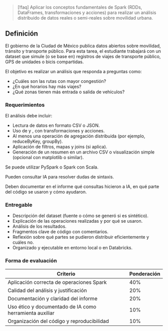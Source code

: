>[!faq] Aplicar los conceptos fundamentales de Spark (RDDs, DataFrames, transformaciones y acciones) para realizar un análisis distribuido de datos reales o semi-reales sobre movilidad urbana.

## Definición

El gobierno de la Ciudad de México publica datos abiertos sobre movilidad, tránsito y transporte público. Para esta tarea, el estudiante trabajará con un dataset que simule (o se base en) registros de viajes de transporte público, GPS de unidades o bicis compartidas.

El objetivo es realizar un análisis que responda a preguntas como:
- ¿Cuáles son las rutas con mayor congestión?
- ¿En qué horarios hay más viajes?
- ¿Qué zonas tienen más entrada o salida de vehículos?

### Requerimientos

El análisis debe incluir:
- Lectura de datos en formato CSV o JSON.
- Uso de y , con transformaciones y acciones.
- Al menos una operación de agregación distribuida (por ejemplo, reduceByKey, groupBy).
- Aplicación de filtros, mapas y joins (si aplica).
- Generación de un resumen en un archivo CSV o visualización simple (opcional con matplotlib o similar).

Se puede utilizar PySpark o Spark con Scala.

Pueden consultar IA para resolver dudas de sintaxis.

Deben documentar en el informe qué consultas hicieron a IA, en qué parte del código se usaron y cómo ayudaron.

### Entregable

- Descripción del dataset (fuente o cómo se generó si es sintético).
- Explicación de las operaciones realizadas y por qué se usaron.
- Análisis de los resultados.
- Fragmentos clave de código con comentarios.
- Reflexión sobre qué partes se pudieron distribuir eficientemente y cuáles no.
- Organizado y ejecutable en entorno local o en Databricks.

### Forma de evaluación

| Criterio | Ponderación |
| -------- | ----------- |
| Aplicación correcta de operaciones Spark | 40% |
| Calidad del análisis y justificación | 20% |
| Documentación y claridad del informe | 20% |
|Uso ético y documentado de IA como herramienta auxiliar | 10% |
| Organización del código y reproducibilidad | 10% |